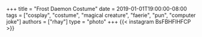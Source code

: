 +++
title = "Frost Daemon Costume"
date = 2019-01-01T19:00:00-08:00
tags = ["cosplay", "costume", "magical creature", "faerie", "pun", "computer joke"]
authors = ["rhay"]
type = "photo"
+++
{{< instagram BsFBHFlHFCP >}}